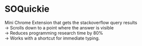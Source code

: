 # SOQuickie



Mini Chrome Extension that gets the stackoverflow query results
</br>
-> Scrolls down to a point where the answer is visible
</br>
-> Reduces programming research time by 80%
</br>
-> Works with a shortcut for immediate typing.
